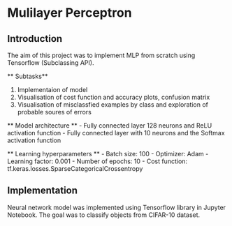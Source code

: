# Mulilayer Perceptron 

## Introduction

The aim of this project was to implement MLP from scratch using Tensorflow (Subclassing API). 

** Subtasks**
1. Implementaion of model
2. Visualisation of cost function and accuracy plots, confusion matrix
3. Visualisation of misclassfied examples by class and exploration of probable soures of errors

** Model architecture  **
    - Fully connected layer 128 neurons and ReLU activation function
    - Fully connected layer with 10 neurons and the Softmax activation function
    
   ** Learning hyperparameters **
    - Batch size: 100
    - Optimizer: Adam
    - Learning factor: 0.001
    - Number of epochs: 10
    - Cost function: tf.keras.losses.SparseCategoricalCrossentropy


## Implementation

Neural network model was implemented using Tensorflow library  in Jupyter Notebook. The goal was to classify objects from CIFAR-10 dataset.  
